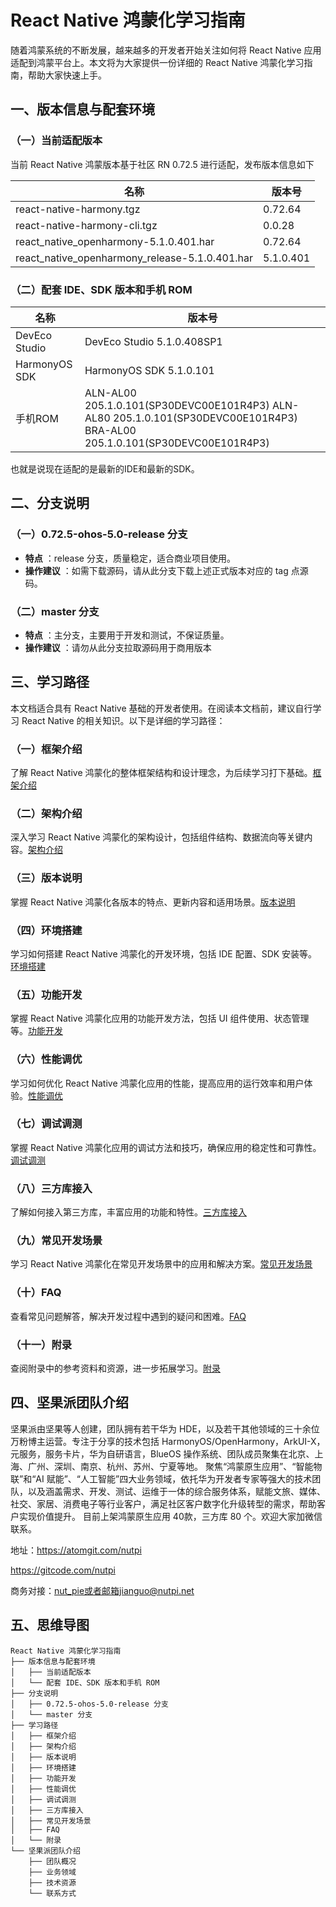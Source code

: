 # React Native 鸿蒙化学习指南

随着鸿蒙系统的不断发展，越来越多的开发者开始关注如何将 React Native 应用适配到鸿蒙平台上。本文将为大家提供一份详细的 React Native 鸿蒙化学习指南，帮助大家快速上手。

## 一、版本信息与配套环境

### （一）当前适配版本

当前 React Native 鸿蒙版本基于社区 RN 0.72.5 进行适配，发布版本信息如下

| 名称                                           | 版本号    |
| ---------------------------------------------- | --------- |
| react-native-harmony.tgz                       | 0.72.64   |
| react-native-harmony-cli.tgz                   | 0.0.28    |
| react_native_openharmony-5.1.0.401.har         | 0.72.64   |
| react_native_openharmony_release-5.1.0.401.har | 5.1.0.401 |

### （二）配套 IDE、SDK 版本和手机 ROM



| 名称          | 版本号                                                       |
| ------------- | ------------------------------------------------------------ |
| DevEco Studio | DevEco Studio 5.1.0.408SP1                                   |
| HarmonyOS SDK | HarmonyOS SDK 5.1.0.101                                      |
| 手机ROM       | ALN-AL00 205.1.0.101(SP30DEVC00E101R4P3) ALN-AL80 205.1.0.101(SP30DEVC00E101R4P3) BRA-AL00 205.1.0.101(SP30DEVC00E101R4P3) |

也就是说现在适配的是最新的IDE和最新的SDK。

## 二、分支说明

### （一）0.72.5-ohos-5.0-release 分支

- **特点** ：release 分支，质量稳定，适合商业项目使用。
- **操作建议** ：如需下载源码，请从此分支下载上述正式版本对应的 tag 点源码。

### （二）master 分支

- **特点** ：主分支，主要用于开发和测试，不保证质量。
- **操作建议** ：请勿从此分支拉取源码用于商用版本

## 三、学习路径

本文档适合具有 React Native 基础的开发者使用。在阅读本文档前，建议自行学习 React Native 的相关知识。以下是详细的学习路径：

### （一）框架介绍

了解 React Native 鸿蒙化的整体框架结构和设计理念，为后续学习打下基础。[框架介绍](https://gitcode.com/openharmony-sig/ohos_react_native/blob/master/docs/zh-cn/框架介绍.md)

### （二）架构介绍

深入学习 React Native 鸿蒙化的架构设计，包括组件结构、数据流向等关键内容。[架构介绍](https://gitcode.com/openharmony-sig/ohos_react_native/blob/master/docs/zh-cn/析析介绍.md)

### （三）版本说明

掌握 React Native 鸿蒙化各版本的特点、更新内容和适用场景。[版本说明](https://gitcode.com/openharmony-sig/ohos_react_native/blob/master/docs/zh-cn/版本说明.md)

### （四）环境搭建

学习如何搭建 React Native 鸿蒙化的开发环境，包括 IDE 配置、SDK 安装等。[环境搭建](https://gitcode.com/openharmony-sig/ohos_react_native/blob/master/docs/zh-cn/环境搭建.md)

### （五）功能开发

掌握 React Native 鸿蒙化应用的功能开发方法，包括 UI 组件使用、状态管理等。[功能开发](https://gitcode.com/openharmony-sig/ohos_react_native/blob/master/docs/zh-cn/功能开发.md)

### （六）性能调优

学习如何优化 React Native 鸿蒙化应用的性能，提高应用的运行效率和用户体验。[性能调优](https://gitcode.com/openharmony-sig/ohos_react_native/blob/master/docs/zh-cn/性能调优.md)

### （七）调试调测

掌握 React Native 鸿蒙化应用的调试方法和技巧，确保应用的稳定性和可靠性。[调试调测](https://gitcode.com/openharmony-sig/ohos_react_native/blob/master/docs/zh-cn/调试调测.md)

### （八）三方库接入

了解如何接入第三方库，丰富应用的功能和特性。[三方库接入](https://gitee.com/react-native-oh-library/usage-docs#rnoh-%E4%B8%89%E6%96%B9%E5%BA%93%E6%80%BB%E8%A7%88)

### （九）常见开发场景

学习 React Native 鸿蒙化在常见开发场景中的应用和解决方案。[常见开发场景](https://gitcode.com/openharmony-sig/ohos_react_native/blob/master/docs/zh-cn/常见开发场景.md)

### （十）FAQ

查看常见问题解答，解决开发过程中遇到的疑问和困难。[FAQ](https://gitcode.com/openharmony-sig/ohos_react_native/blob/master/docs/zh-cn/FAQ.md)

### （十一）附录

查阅附录中的参考资料和资源，进一步拓展学习。[附录](https://gitcode.com/openharmony-sig/ohos_react_native/blob/master/docs/zh-cn/附录.md)

## 四、坚果派团队介绍

坚果派由坚果等人创建，团队拥有若干华为 HDE，以及若干其他领域的三十余位万粉博主运营。专注于分享的技术包括 HarmonyOS/OpenHarmony，ArkUI-X，元服务，服务卡片，华为自研语言，BlueOS 操作系统、团队成员聚集在北京、上海、广州、深圳、南京、杭州、苏州、宁夏等地。 聚焦“鸿蒙原生应用”、“智能物联”和“AI 赋能”、“人工智能”四大业务领域，依托华为开发者专家等强大的技术团队，以及涵盖需求、开发、测试、运维于一体的综合服务体系，赋能文旅、媒体、社交、家居、消费电子等行业客户，满足社区客户数字化升级转型的需求，帮助客户实现价值提升。 目前上架鸿蒙原生应用 40款，三方库 80 个。欢迎大家加微信联系。

地址：https://atomgit.com/nutpi

https://gitcode.com/nutpi

商务对接：nut_pie或者邮箱jianguo@nutpi.net



## 五、思维导图

```
React Native 鸿蒙化学习指南
├── 版本信息与配套环境
│   ├── 当前适配版本
│   └── 配套 IDE、SDK 版本和手机 ROM
├── 分支说明
│   ├── 0.72.5-ohos-5.0-release 分支
│   └── master 分支
├── 学习路径
│   ├── 框架介绍
│   ├── 架构介绍
│   ├── 版本说明
│   ├── 环境搭建
│   ├── 功能开发
│   ├── 性能调优
│   ├── 调试调测
│   ├── 三方库接入
│   ├── 常见开发场景
│   ├── FAQ
│   └── 附录
└── 坚果派团队介绍
    ├── 团队概况
    ├── 业务领域
    ├── 技术资源
    └── 联系方式
```

